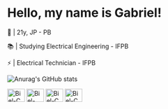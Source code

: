 # Hello, my name is Gabriel!

👤 | 21y, JP - PB

📚 | Studying Electrical Engineering - IFPB

⚡ | Electrical Technician - IFPB

![Anurag's GitHub stats](https://github-readme-stats.vercel.app/api?username=NWYxGabriel&theme=shadow_red&show_icons=true)

<img align="center" alt="Biel-C" height="30" width="40" src="https://cdn.jsdelivr.net/gh/devicons/devicon/icons/c/c-original.svg" /> <img align="center" alt="Biel-CSS" height="30" width="40" src="https://cdn.jsdelivr.net/gh/devicons/devicon/icons/cplusplus/cplusplus-original.svg" /> <img align="center" alt="Biel-C" height="30" width="40" src="https://cdn.jsdelivr.net/gh/devicons/devicon/icons/arduino/arduino-original.svg" /> <img align="center" alt="Biel-C" height="30" width="40" src="https://cdn.jsdelivr.net/gh/devicons/devicon/icons/electron/electron-original.svg" />
